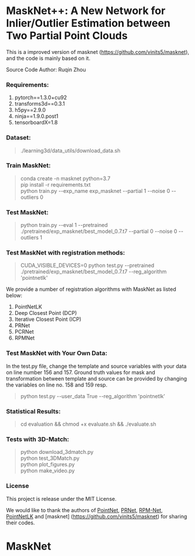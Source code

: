 # MaskNet++: A New Network for Inlier/Outlier Estimation between Two Partial Point Clouds


This is a improved version of masknet (https://github.com/vinits5/masknet), and the code is mainly based on it.

Source Code Author: Ruqin Zhou


### Requirements:
1. pytorch==1.3.0+cu92
2. transforms3d==0.3.1
3. h5py==2.9.0
5. ninja==1.9.0.post1
6. tensorboardX=1.8

### Dataset:
> ./learning3d/data_utils/download_data.sh

### Train MaskNet:
> conda create -n masknet python=3.7\
> pip install -r requirements.txt\
> python train.py --exp_name exp_masknet --partial 1 --noise 0 --outliers 0

### Test MaskNet:
> python train.py --eval 1  --pretrained ./pretrained/exp_masknet/best_model_0.7.t7  --partial 0 --noise 0 --outliers 1


### Test MaskNet with registration methods:
> CUDA_VISIBLE_DEVICES=0 python test.py --pretrained ./pretrained/exp_masknet/best_model_0.7.t7   --reg_algorithm 'pointnetlk'

We provide a number of registration algorithms with MaskNet as listed below:
1. PointNetLK
2. Deep Closest Point (DCP)
3. Iterative Closest Point (ICP)
4. PRNet
5. PCRNet
6. RPMNet

### Test MaskNet with Your Own Data:
In the test.py file, change the template and source variables with your data on line number 156 and 157. Ground truth values for mask and transformation between template and source can be provided by changing the variables on line no. 158 and 159 resp. 
> python test.py --user_data True --reg_algorithm 'pointnetlk'

### Statistical Results:
> cd evaluation && chmod +x evaluate.sh && ./evaluate.sh

### Tests with 3D-Match:
> python download_3dmatch.py\
> python test_3DMatch.py\
> python plot_figures.py\
> python make_video.py

### License
This project is release under the MIT License.


We would like to thank the authors of [PointNet](http://stanford.edu/~rqi/pointnet/), [PRNet](https://papers.nips.cc/paper/9085-prnet-self-supervised-learning-for-partial-to-partial-registration.pdf), [RPM-Net](https://arxiv.org/abs/2003.13479), [PointNetLK](https://openaccess.thecvf.com/content_CVPR_2019/papers/Aoki_PointNetLK_Robust__Efficient_Point_Cloud_Registration_Using_PointNet_CVPR_2019_paper.pdf)  and [masknet] (https://github.com/vinits5/masknet) for sharing their codes.

# MaskNet
